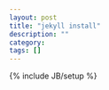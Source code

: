 ```yaml
---
layout: post
title: "jekyll install"
description: ""
category: 
tags: []
---
```

{% include JB/setup %}
